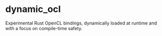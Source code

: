 # dynamic_ocl

Experimental Rust OpenCL bindings, dynamically loaded at runtime and with a focus on compile-time safety.